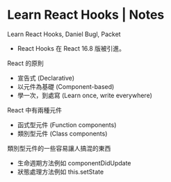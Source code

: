 # Learn React Hooks | Notes

Learn React Hooks, Daniel Bugl, Packet

- React Hooks 在 React 16.8 版被引進。

React 的原則
- 宣告式 (Declarative)
- 以元件為基礎 (Component-based)
- 學一次，到處寫 (Learn once, write everywhere)

React 中有兩種元件
- 函式型元件 (Function components)
- 類別型元件 (Class components)

類別型元件的一些容易讓人搞混的東西
- 生命週期方法例如 componentDidUpdate
- 狀態處理方法例如 this.setState